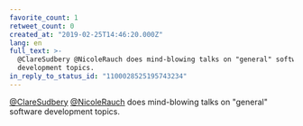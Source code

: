 ```yaml
---
favorite_count: 1
retweet_count: 0
created_at: "2019-02-25T14:46:20.000Z"
lang: en
full_text: >-
  @ClareSudbery @NicoleRauch does mind-blowing talks on "general" software
  development topics.
in_reply_to_status_id: "1100028525195743234"
---
```


[@ClareSudbery](https://twitter.com/ClareSudbery)
[@NicoleRauch](https://twitter.com/NicoleRauch) does mind-blowing talks on
"general" software development topics.
